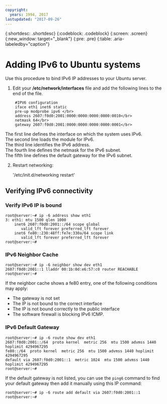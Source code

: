 ```yaml
---
copyright:
  years: 1994, 2017
lastupdated: "2017-09-26"
---
```

{:shortdesc: .shortdesc}
{:codeblock: .codeblock}
{:screen: .screen}
{:new_window: target="_blank"}
{:pre: .pre}
{:table: .aria-labeledby="caption"}

# Adding IPv6 to Ubuntu systems

Use this procedure to bind IPv6 IP addresses to your Ubuntu server. 

1. Edit your **/etc/network/interfaces** file and add the following lines to the end of the file.

		#IPV6 configuration
	    iface eth1 inet6 static
	    pre-up modprobe ipv6 </br>
	    address 2607:f0d0:2001:0000:0000:0000:0000:0010</br>
	    netmask 64</br>
		gateway 2607:f0d0:2001:0000:0000:0000:0000:0001</br>
  The first line defines the interface on which the system uses IPv6. </br>
  The second line loads the module for IPv6.<br/>
  The third line identifies the IPv6 address.<br/>
  The fourth line defines the netmask for the IPv6 subnet.<br/>
  The fifth line defines the default gateway for the IPv6 subnet.

2. Restart networking:

	'/etc/init.d/networking restart'

## Verifying IPv6 connectivity

### Verify IPv6 IP is bound

    root@server:~# ip -6 address show eth1
    3: eth1: mtu 1500 qlen 1000
        inet6 2607:f0d0:2001::/64 scope global
           valid_lft forever preferred_lft forever
        inet6 fe80::230:48ff:fe7e:330a/64 scope link
           valid_lft forever preferred_lft forever
    root@server:~#


### IPv6 Neighbor Cache

    root@server:~# ip -6 neighbor show dev eth1
    2607:f0d0:2001::1 lladdr 00:1b:0d:e6:57:c0 router REACHABLE
    root@server:~#

If the neighbor cache shows a fe80 entry, one of the following conditions may apply:
- The  gateway is not set
- The IP is not bound to the correct interface
- The IP is not bound correctly to the public interface
- The software firewall is blocking IPv6 ICMP.


### IPv6 Default Gateway

    root@server:~# ip -6 route show dev eth1
    2607:f0d0:2001::/64  proto kernel  metric 256  mtu 1500 advmss 1440 hoplimit 4294967295
    fe80::/64  proto kernel  metric 256  mtu 1500 advmss 1440 hoplimit 4294967295
    default via 2607:f0d0:2001::1  metric 1024  mtu 1500 advmss 1440 hoplimit 4294967295
    root@server:~#

If the default gateway is not listed, you can use the `ping6` command to find your default gateway then add it manually using this IP command:

    root@server:~# ip -6 route add default via 2607:f0d0:2001::1
    root@server:~#
